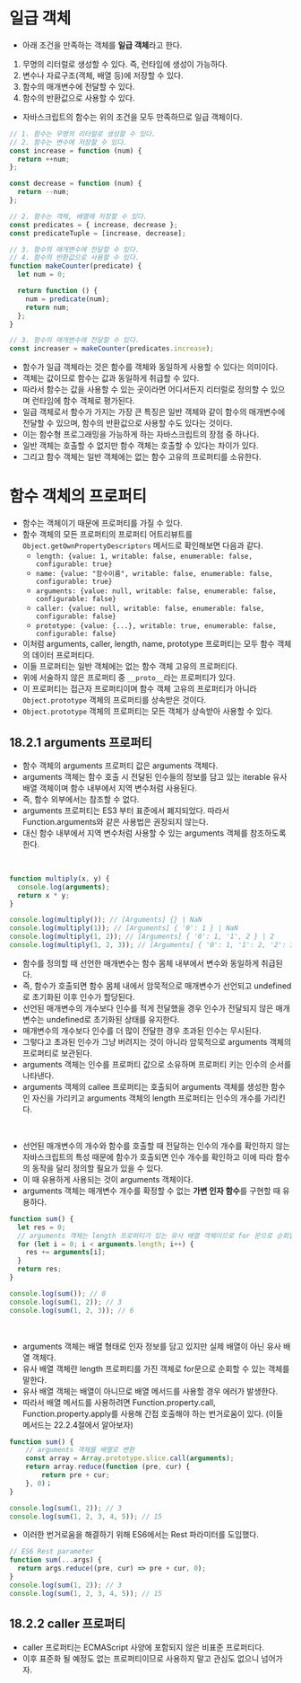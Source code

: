 # 일급 객체

- 아래 조건을 만족하는 객체를 **일급 객체**라고 한다.

1. 무명의 리터럴로 생성할 수 있다. 즉, 런타임에 생성이 가능하다.
2. 변수나 자료구조(객체, 배열 등)에 저장할 수 있다.
3. 함수의 매개변수에 전달할 수 있다.
4. 함수의 반환값으로 사용할 수 있다.

- 자바스크립트의 함수는 위의 조건을 모두 만족하므로 일급 객체이다.

```javascript
// 1. 함수는 무명의 리터럴로 생성할 수 있다.
// 2. 함수는 변수에 저장할 수 있다.
const increase = function (num) {
  return ++num;
};

const decrease = function (num) {
  return --num;
};

// 2. 함수는 객체, 배열에 저장할 수 있다.
const predicates = { increase, decrease };
const predicateTuple = [increase, decrease];

// 3. 함수의 매개변수에 전달할 수 있다.
// 4. 함수의 반환값으로 사용할 수 있다.
function makeCounter(predicate) {
  let num = 0;

  return function () {
    num = predicate(num);
    return num;
  };
}

// 3. 함수의 매개변수에 전달할 수 있다.
const increaser = makeCounter(predicates.increase);
```

- 함수가 일급 객체라는 것은 함수를 객체와 동일하게 사용할 수 있다는 의미이다.
- 객체는 값이므로 함수는 값과 동일하게 취급할 수 있다.
- 따라서 함수는 값을 사용할 수 있는 곳이라면 어디서든지 리터럴로 정의할 수 있으며 런타임에 함수 객체로 평가된다.
- 일급 객체로서 함수가 가지는 가장 큰 특징은 일반 객체와 같이 함수의 매개변수에 전달할 수 있으며, 함수의 반환값으로 사용할 수도 있다는 것이다.
- 이는 함수형 프로그래밍을 가능하게 하는 자바스크립트의 장점 중 하나다.
- 일반 객체는 호출할 수 없지만 함수 객체는 호출할 수 있다는 차이가 있다.
- 그리고 함수 객체는 일반 객체에는 없는 함수 고유의 프로퍼티를 소유한다.

# 함수 객체의 프로퍼티

- 함수는 객체이기 때문에 프로퍼티를 가질 수 있다.
- 함수 객체의 모든 프로퍼티의 프로퍼티 어트리뷰트를 `Object.getOwnPropertyDescriptors` 메서드로 확인해보면 다음과 같다.
  - `length: {value: 1, writable: false, enumerable: false, configurable: true}`
  - `name: {value: "함수이름", writable: false, enumerable: false, configurable: true}`
  - `arguments: {value: null, writable: false, enumerable: false, configurable: false}`
  - `caller: {value: null, writable: false, enumerable: false, configurable: false}`
  - `prototype: {value: {...}, writable: true, enumerable: false, configurable: false}`
- 이처럼 arguments, caller, length, name, prototype 프로퍼티는 모두 함수 객체의 데이터 프로퍼티다.
- 이들 프로퍼티는 일반 객체에는 없는 함수 객체 고유의 프로퍼티다.
- 위에 서술하지 않은 프로퍼티 중 `__proto__`라는 프로퍼티가 있다.
- 이 프로퍼티는 접근자 프로퍼티이며 함수 객체 고유의 프로퍼티가 아니라 `Object.prototype` 객체의 프로퍼티를 상속받은 것이다.
- `Object.prototype` 객체의 프로퍼티는 모든 객체가 상속받아 사용할 수 있다.

## 18.2.1 arguments 프로퍼티

- 함수 객체의 arguments 프로퍼티 값은 arguments 객체다.
- arguments 객체는 함수 호출 시 전달된 인수들의 정보를 담고 있는 iterable 유사 배열 객체이며 함수 내부에서 지역 변수처럼 사용된다.
- 즉, 함수 외부에서는 참조할 수 없다.
- arguments 프로퍼티는 ES3 부터 표준에서 폐지되었다. 따라서 Function.arguments와 같은 사용법은 권장되지 않는다.
- 대신 함수 내부에서 지역 변수처럼 사용할 수 있는 arguments 객체를 참조하도록 한다.

<br />

```javascript
function multiply(x, y) {
  console.log(arguments);
  return x * y;
}

console.log(multiply()); // [Arguments] {} | NaN
console.log(multiply(1)); // [Arguments] { '0': 1 } | NaN
console.log(multiply(1, 2)); // [Arguments] { '0': 1, '1', 2 } | 2
console.log(multiply(1, 2, 3)); // [Arguments] { '0': 1, '1': 2, '2': 3 } | 2
```

- 함수를 정의할 때 선언한 매개변수는 함수 몸체 내부에서 변수와 동일하게 취급된다.
- 즉, 함수가 호출되면 함수 몸체 내에서 암묵적으로 매개변수가 선언되고 undefined로 초기화된 이후 인수가 할당된다.
- 선언된 매개변수의 개수보다 인수를 적게 전달했을 경우 인수가 전달되지 않은 매개변수는 undefined로 초기화된 상태를 유지한다.
- 매개변수의 개수보다 인수를 더 많이 전달한 경우 초과된 인수는 무시된다.
- 그렇다고 초과된 인수가 그냥 버려지는 것이 아니라 암묵적으로 arguments 객체의 프로퍼티로 보관된다.
- arguments 객체는 인수를 프로퍼티 값으로 소유하며 프로퍼티 키는 인수의 순서를 나타낸다.
- arguments 객체의 callee 프로퍼티는 호출되어 arguments 객체를 생성한 함수인 자신을 가리키고
  arguments 객체의 length 프로퍼티는 인수의 개수를 가리킨다.

<br/>

- 선언된 매개변수의 개수와 함수를 호출할 때 전달하는 인수의 개수를 확인하지 않는 자바스크립트의 특성 때문에
  함수가 호출되면 인수 개수를 확인하고 이에 따라 함수의 동작을 달리 정의할 필요가 있을 수 있다.
- 이 때 유용하게 사용되는 것이 arguments 객체이다.
- arguments 객체는 매개변수 개수를 확정할 수 없는 **가변 인자 함수**를 구현할 때 유용하다.

```javascript
function sum() {
  let res = 0;
  // arguments 객체는 length 프로퍼티가 있는 유사 배열 객체이므로 for 문으로 순회할 수 있다
  for (let i = 0; i < arguments.length; i++) {
    res += arguments[i];
  }
  return res;
}

console.log(sum()); // 0
console.log(sum(1, 2)); // 3
console.log(sum(1, 2, 3)); // 6
```

<br />

- arguments 객체는 배열 형태로 인자 정보를 담고 있지만 실제 배열이 아닌 유사 배열 객체다.
- 유사 배열 객체란 length 프로퍼티를 가진 객체로 for문으로 순회할 수 있는 객체를 말한다.
- 유사 배열 객체는 배열이 아니므로 배열 메서드를 사용할 경우 에러가 발생한다.
- 따라서 배열 메서드를 사용하려면 Function.property.call, Function.property.apply를 사용해 간접 호출해야 하는 번거로움이 있다. (이들 메서드는 22.2.4절에서 알아보자)

```javascript
function sum() {
    // arguments 객체를 배열로 변환
    const array = Array.prototype.slice.call(arguments);
    return array.reduce(function (pre, cur) {
        return pre + cur;
    }, 0)；
}

console.log(sum(1, 2)); // 3
console.log(sum(1, 2, 3, 4, 5)); // 15
```

- 이러한 번거로움을 해결하기 위해 ES6에서는 Rest 파라미터를 도입했다.

```javascript
// ES6 Rest parameter
function sum(...args) {
  return args.reduce((pre, cur) => pre + cur, 0);
}
console.log(sum(1, 2)); // 3
console.log(sum(1, 2, 3, 4, 5)); // 15
```

## 18.2.2 caller 프로퍼티

- caller 프로퍼티는 ECMAScript 사양에 포함되지 않은 비표준 프로퍼티다.
- 이후 표준화 될 예정도 없는 프로퍼티이므로 사용하지 말고 관심도 없으니 넘어가자.
